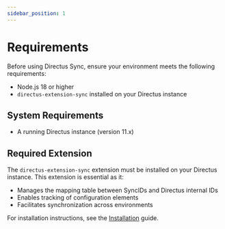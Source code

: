 ```yaml
---
sidebar_position: 1
---
```


# Requirements

Before using Directus Sync, ensure your environment meets the following requirements:

- Node.js 18 or higher
- `directus-extension-sync` installed on your Directus instance

## System Requirements

- A running Directus instance (version 11.x)

## Required Extension

The `directus-extension-sync` extension must be installed on your Directus instance. This extension is essential as it:
- Manages the mapping table between SyncIDs and Directus internal IDs
- Enables tracking of configuration elements
- Facilitates synchronization across environments

For installation instructions, see the [Installation](installation.md) guide. 